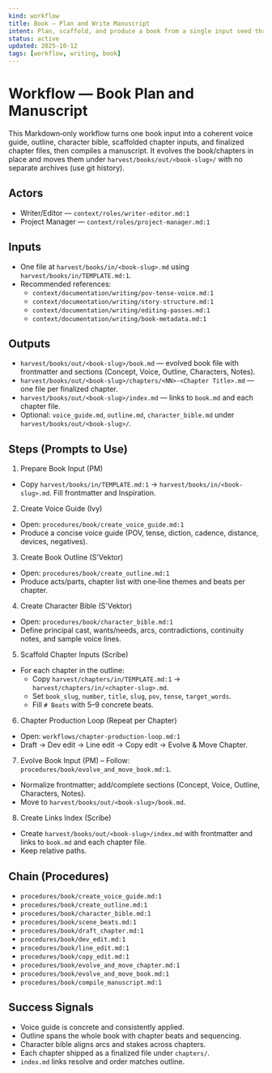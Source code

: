```yaml
---
kind: workflow
title: Book — Plan and Write Manuscript
intent: Plan, scaffold, and produce a book from a single input seed through chapter production loops
status: active
updated: 2025-10-12
tags: [workflow, writing, book]
---
```


# Workflow — Book Plan and Manuscript

This Markdown‑only workflow turns one book input into a coherent voice guide, outline, character bible, scaffolded chapter inputs, and finalized chapter files, then compiles a manuscript. It evolves the book/chapters in place and moves them under `harvest/books/out/<book-slug>/` with no separate archives (use git history).

## Actors
- Writer/Editor — `context/roles/writer-editor.md:1`
- Project Manager — `context/roles/project-manager.md:1`

## Inputs
- One file at `harvest/books/in/<book-slug>.md` using `harvest/books/in/TEMPLATE.md:1`.
- Recommended references:
  - `context/documentation/writing/pov-tense-voice.md:1`
  - `context/documentation/writing/story-structure.md:1`
  - `context/documentation/writing/editing-passes.md:1`
  - `context/documentation/writing/book-metadata.md:1`

## Outputs
- `harvest/books/out/<book-slug>/book.md` — evolved book file with frontmatter and sections (Concept, Voice, Outline, Characters, Notes).
- `harvest/books/out/<book-slug>/chapters/<NN>-<Chapter Title>.md` — one file per finalized chapter.
- `harvest/books/out/<book-slug>/index.md` — links to `book.md` and each chapter file.
- Optional: `voice_guide.md`, `outline.md`, `character_bible.md` under `harvest/books/out/<book-slug>/`.

## Steps (Prompts to Use)

1) Prepare Book Input (PM)
- Copy `harvest/books/in/TEMPLATE.md:1` → `harvest/books/in/<book-slug>.md`. Fill frontmatter and Inspiration.

2) Create Voice Guide (Ivy)
- Open: `procedures/book/create_voice_guide.md:1`
- Produce a concise voice guide (POV, tense, diction, cadence, distance, devices, negatives).

3) Create Book Outline (S'Vektor)
- Open: `procedures/book/create_outline.md:1`
- Produce acts/parts, chapter list with one‑line themes and beats per chapter.

4) Create Character Bible (S'Vektor)
- Open: `procedures/book/character_bible.md:1`
- Define principal cast, wants/needs, arcs, contradictions, continuity notes, and sample voice lines.

5) Scaffold Chapter Inputs (Scribe)
- For each chapter in the outline:
  - Copy `harvest/chapters/in/TEMPLATE.md:1` → `harvest/chapters/in/<chapter-slug>.md`.
  - Set `book_slug`, `number`, `title`, `slug`, `pov`, `tense`, `target_words`.
  - Fill `# Beats` with 5–9 concrete beats.

6) Chapter Production Loop (Repeat per Chapter)
- Open: `workflows/chapter-production-loop.md:1`
- Draft → Dev edit → Line edit → Copy edit → Evolve & Move Chapter.

7) Evolve Book Input (PM)
– Follow: `procedures/book/evolve_and_move_book.md:1`.
- Normalize frontmatter; add/complete sections (Concept, Voice, Outline, Characters, Notes).
- Move to `harvest/books/out/<book-slug>/book.md`.

8) Create Links Index (Scribe)
- Create `harvest/books/out/<book-slug>/index.md` with frontmatter and links to `book.md` and each chapter file.
- Keep relative paths.

## Chain (Procedures)
- `procedures/book/create_voice_guide.md:1`
- `procedures/book/create_outline.md:1`
- `procedures/book/character_bible.md:1`
- `procedures/book/scene_beats.md:1`
- `procedures/book/draft_chapter.md:1`
- `procedures/book/dev_edit.md:1`
- `procedures/book/line_edit.md:1`
- `procedures/book/copy_edit.md:1`
- `procedures/book/evolve_and_move_chapter.md:1`
- `procedures/book/evolve_and_move_book.md:1`
- `procedures/book/compile_manuscript.md:1`

## Success Signals
- Voice guide is concrete and consistently applied.
- Outline spans the whole book with chapter beats and sequencing.
- Character bible aligns arcs and stakes across chapters.
- Each chapter shipped as a finalized file under `chapters/`.
- `index.md` links resolve and order matches outline.

